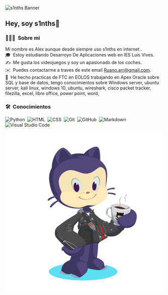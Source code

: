 
![s1nths Banner](https://github.com/s1nths/s1nths/assets/146001449/0e941c77-bd17-4de8-bae3-56a3e94fb3c4)


<h2>Hey, soy s1nths👋</h2>



### 👨🏻‍💻 &nbsp;Sobre mi
Mi nombre es Alex aunque desde siempre uso s1nths en internet
.\
🎓 &nbsp;Estoy estudiando Desarroyo De Aplicaciones web en IES Luis Vives.\
✍️ &nbsp;Me gusta los videojuegos y soy un apasionado de los coches.\
✉️ &nbsp;Puedes contactarme a traves de este email Ruano.arr@gmail.com.\
📄 &nbsp;He hecho practicas de FTC en EOLOS trabajando en Apex Oracle sobre SQL y base de datos, 
tengo conocimientos sobre Windows server, ubuntu server, kali linux, windows 10, ubuntu, wireshark, 
cisco packet tracker, filezilla, excel, libre office, power point, word, 

### 🛠 &nbsp;Conocimientos

![Python](https://img.shields.io/badge/-Python-05122A?style=flat&logo=python)&nbsp;
![HTML](https://img.shields.io/badge/-HTML-05122A?style=flat&logo=HTML5)&nbsp;
![CSS](https://img.shields.io/badge/-CSS-05122A?style=flat&logo=CSS3&logoColor=1572B6)&nbsp;
![Git](https://img.shields.io/badge/-Git-05122A?style=flat&logo=git)&nbsp;
![GitHub](https://img.shields.io/badge/-GitHub-05122A?style=flat&logo=github)&nbsp;
![Markdown](https://img.shields.io/badge/-Markdown-05122A?style=flat&logo=markdown)\
![Visual Studio Code](https://img.shields.io/badge/-Visual%20Studio%20Code-05122A?style=flat&logo=visual-studio-code&logoColor=007ACC)&nbsp;

![Mi Octogato](https://github.com/s1nths/s1nths/blob/main/octocat-1696617238259.png)
